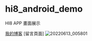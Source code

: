 # hi8_android_demo


HI8 APP 畫面展示


[我的博客](http://blog.csdn.net/guodongxiaren)
[留言頁面]
![20220613_005801](https://user-images.githubusercontent.com/87661821/173244438-d5dcc86f-2a9c-41a4-92ee-56f4f7162e9b.gif)
